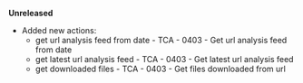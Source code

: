 **Unreleased**
* Added new actions:
    * get url analysis feed from date - TCA - 0403 - Get url analysis feed from date
    * get latest url analysis feed - TCA - 0403 - Get latest url analysis feed
    * get downloaded files - TCA - 0403 - Get files downloaded from url

